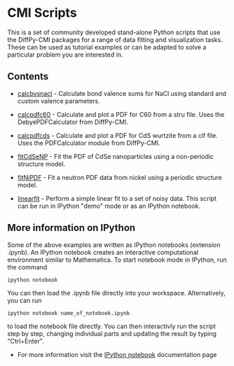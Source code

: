 # CMI Scripts

This is a set of community developed stand-alone Python scripts that use the
DiffPy-CMI packages for a range of data fitting and visualization tasks. These
can be used as tutorial examples or can be adapted to solve a particular
problem you are interested in.

Contents
--------

* [calcbvsnacl](./calcbvsnacl) - Calculate bond valence sums for NaCl
  using standard and custom valence parameters.

* [calcpdfc60](./calcpdfc60) - Calculate and plot a PDF for C60 from a stru
  file. Uses the DebyePDFCalculator from DiffPy-CMI.

* [calcpdfcds](./calcpdfcds) - Calculate and plot a PDF for CdS wurtzite from
  a cif file. Uses the PDFCalculator module from DiffPy-CMI.

* [fitCdSeNP](./fitCdSeNP) - Fit the PDF of CdSe nanoparticles using a
  non-periodic structure model.

* [fitNiPDF](./fitNiPDF) - Fit a neutron PDF data from nickel using a periodic structure
  model.

* [linearfit](./linearfit) - Perform a simple linear fit to a set of noisy
  data. This script can be run in IPython "demo" mode or as an IPython
  notebook.


More information on IPython
---------------------------

Some of the above examples are written as IPython notebooks (extension
.ipynb).  An IPython notebook creates an interactive computational environment
similar to Mathematica.  To start notebook mode in IPython, run the command

    ipython notebook

You can then load the .ipynb file directly into your workspace. Alternatively,
you can run

    ipython notebook name_of_notebook.ipynb

to load the notebook file directly. You can then interactivly run the script
step by step, changing individual parts and updating the result by typing
"Ctrl+Enter".


* For more information visit the [IPython
  notebook](http://ipython.org/notebook.html) documentation page
